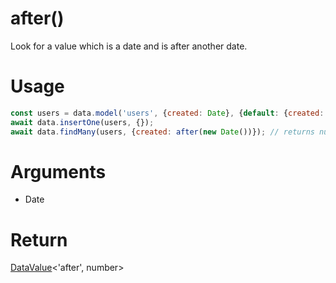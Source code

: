 after()
===

Look for a value which is a date and is after another date.

# Usage

```javascript
const users = data.model('users', {created: Date}, {default: {created: new Date()}});
await data.insertOne(users, {});
await data.findMany(users, {created: after(new Date())}); // returns null
```

# Arguments

- Date

# Return

[DataValue](../definitions/DataValue)<'after', number>
